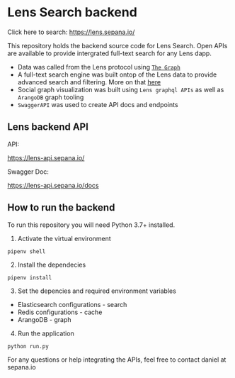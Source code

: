 # Lens Search backend
Click here to search: https://lens.sepana.io/

This repository holds the backend source code for Lens Search.
Open APIs are available to provide intergrated full-text search for any Lens dapp.

- Data was called from the Lens protocol using [`The Graph`](https://thegraph.com/hosted-service/subgraph/anudit/lens-protocol?query=Get%20Posts)
- A full-text search engine was built ontop of the Lens data to provide advanced search and filtering. More on that [here](https://github.com/sepana-io/lens-search-frontend)
- Social graph visualization was built using `Lens graphql APIs` as well as `ArangoDB` graph tooling
- `SwaggerAPI` was used to create API docs and endpoints


## Lens backend API

API:

https://lens-api.sepana.io/

Swagger Doc:

https://lens-api.sepana.io/docs


## How to run the backend

To run this repository you will need Python 3.7+ installed. 

1. Activate the virtual environment
```
pipenv shell
```

2. Install the dependecies
```
pipenv install
```

3. Set the depencies and required environment variables

* Elasticsearch configurations - search
* Redis configurations - cache
* ArangoDB - graph


4. Run the application 

```
python run.py
```

For any questions or help integrating the APIs, feel free to contact daniel at sepana.io

